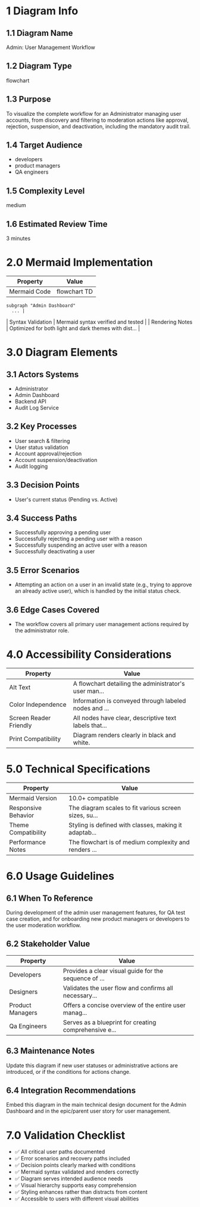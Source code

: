 # 1 Diagram Info

## 1.1 Diagram Name

Admin: User Management Workflow

## 1.2 Diagram Type

flowchart

## 1.3 Purpose

To visualize the complete workflow for an Administrator managing user accounts, from discovery and filtering to moderation actions like approval, rejection, suspension, and deactivation, including the mandatory audit trail.

## 1.4 Target Audience

- developers
- product managers
- QA engineers

## 1.5 Complexity Level

medium

## 1.6 Estimated Review Time

3 minutes

# 2.0 Mermaid Implementation

| Property | Value |
|----------|-------|
| Mermaid Code | flowchart TD
    subgraph "Admin Dashboard"
      ... |
| Syntax Validation | Mermaid syntax verified and tested |
| Rendering Notes | Optimized for both light and dark themes with dist... |

# 3.0 Diagram Elements

## 3.1 Actors Systems

- Administrator
- Admin Dashboard
- Backend API
- Audit Log Service

## 3.2 Key Processes

- User search & filtering
- User status validation
- Account approval/rejection
- Account suspension/deactivation
- Audit logging

## 3.3 Decision Points

- User's current status (Pending vs. Active)

## 3.4 Success Paths

- Successfully approving a pending user
- Successfully rejecting a pending user with a reason
- Successfully suspending an active user with a reason
- Successfully deactivating a user

## 3.5 Error Scenarios

- Attempting an action on a user in an invalid state (e.g., trying to approve an already active user), which is handled by the initial status check.

## 3.6 Edge Cases Covered

- The workflow covers all primary user management actions required by the administrator role.

# 4.0 Accessibility Considerations

| Property | Value |
|----------|-------|
| Alt Text | A flowchart detailing the administrator's user man... |
| Color Independence | Information is conveyed through labeled nodes and ... |
| Screen Reader Friendly | All nodes have clear, descriptive text labels that... |
| Print Compatibility | Diagram renders clearly in black and white. |

# 5.0 Technical Specifications

| Property | Value |
|----------|-------|
| Mermaid Version | 10.0+ compatible |
| Responsive Behavior | The diagram scales to fit various screen sizes, su... |
| Theme Compatibility | Styling is defined with classes, making it adaptab... |
| Performance Notes | The flowchart is of medium complexity and renders ... |

# 6.0 Usage Guidelines

## 6.1 When To Reference

During development of the admin user management features, for QA test case creation, and for onboarding new product managers or developers to the user moderation workflow.

## 6.2 Stakeholder Value

| Property | Value |
|----------|-------|
| Developers | Provides a clear visual guide for the sequence of ... |
| Designers | Validates the user flow and confirms all necessary... |
| Product Managers | Offers a concise overview of the entire user manag... |
| Qa Engineers | Serves as a blueprint for creating comprehensive e... |

## 6.3 Maintenance Notes

Update this diagram if new user statuses or administrative actions are introduced, or if the conditions for actions change.

## 6.4 Integration Recommendations

Embed this diagram in the main technical design document for the Admin Dashboard and in the epic/parent user story for user management.

# 7.0 Validation Checklist

- ✅ All critical user paths documented
- ✅ Error scenarios and recovery paths included
- ✅ Decision points clearly marked with conditions
- ✅ Mermaid syntax validated and renders correctly
- ✅ Diagram serves intended audience needs
- ✅ Visual hierarchy supports easy comprehension
- ✅ Styling enhances rather than distracts from content
- ✅ Accessible to users with different visual abilities

